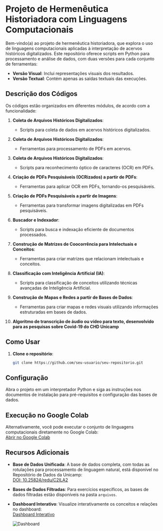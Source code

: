 # Projeto de Hermenêutica Historiadora com Linguagens Computacionais

Bem-vindo(a) ao projeto de hermenêutica historiadora, que explora o uso de linguagens computacionais aplicadas à interpretação de acervos históricos digitalizados. Este repositório oferece scripts em Python para processamento e análise de dados, com duas versões para cada conjunto de ferramentas:

- **Versão Visual**: Inclui representações visuais dos resultados.
- **Versão Textual**: Contém apenas as saídas textuais das execuções.

## Descrição dos Códigos

Os códigos estão organizados em diferentes módulos, de acordo com a funcionalidade:

1. **Coleta de Arquivos Históricos Digitalizados**:
   - Scripts para coleta de dados em acervos históricos digitalizados.

2. **Coleta de Arquivos Históricos Digitalizados**:
   - Ferramentas para processamento de PDFs em acervos.

3. **Coleta de Arquivos Históricos Digitalizados**:
   - Scripts para reconhecimento óptico de caracteres (OCR) em PDFs.

4. **Criação de PDFs Pesquisáveis (OCRizados) a partir de PDFs**:
   - Ferramentas para aplicar OCR em PDFs, tornando-os pesquisáveis.

5. **Criação de PDFs Pesquisáveis a partir de Imagens**:
   - Ferramentas para transformar imagens digitalizadas em PDFs pesquisáveis.

6. **Buscador e Indexador**:
   - Scripts para busca e indexação eficiente de documentos processados.

7. **Construção de Matrizes de Coocorrência para Intelectuais e Conceitos**:
   - Ferramentas para criar matrizes que relacionam intelectuais e conceitos.

8. **Classificação com Inteligência Artificial (IA)**:
   - Scripts para classificação de conceitos utilizando técnicas avançadas de Inteligência Artificial.

9. **Construção de Mapas e Redes a partir de Bases de Dados**:
   - Ferramentas para criar mapas e redes visuais utilizando informações estruturadas em bases de dados.
10. **Algoritmo de transcrição de áudio ou vídeo para texto, desenvolvido para as pesquisas sobre Covid-19 do CHD Unicamp**




## Como Usar

1. **Clone o repositório**:
   ```bash
   git clone https://github.com/seu-usuario/seu-repositorio.git

## Configuração

Abra o projeto em um interpretador Python e siga as instruções nos documentos de instalação para pré-requisitos e configuração das bases de dados.

## Execução no Google Colab

Alternativamente, você pode executar o conjunto de linguagens computacionais diretamente no Google Colab:  
[Abrir no Google Colab](https://colab.research.google.com/drive/1Yul3ohEIOYYzisBT2FxVWBUYEmzOxwpQ?usp=sharing)

## Recursos Adicionais

- **Base de Dados Unificada**: A base de dados completa, com todas as rotulações para processamento de linguagem natural, está disponível no Repositório de Dados da Unicamp:  
  [DOI: 10.25824/redu/C2ILA2](https://doi.org/10.25824/redu/C2ILA2)

- **Bases de Dados Filtradas**: Para exercícios específicos, as bases de dados filtradas estão disponíveis na pasta `arquivos`.

- **Dashboard Interativo**: Visualize interativamente os conceitos e relações no dashboard:  
  [Dashboard Interativo](https://chd.ifch.unicamp.br/)

  ![Dashboard](dash.png)

